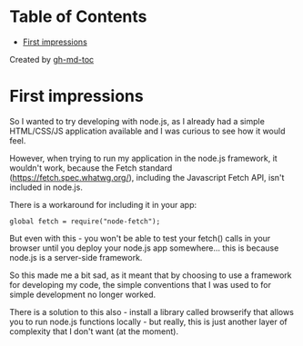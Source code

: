 
Table of Contents
=================

   * [First impressions](#first-impressions)

Created by [gh-md-toc](https://github.com/ekalinin/github-markdown-toc)



# First impressions

So I wanted to try developing with node.js, as I already had a simple
HTML/CSS/JS application available and I was curious to see how it would feel.

However, when trying to run my application in the node.js framework, it wouldn't
work, because the Fetch standard (https://fetch.spec.whatwg.org/), including the
Javascript Fetch API, isn't included in node.js.

There is a workaround for including it in your app:
```
global fetch = require("node-fetch");
```

But even with this - you won't be able to test your fetch() calls in your
browser until you deploy your node.js app somewhere... this is because node.js 
is a server-side framework.

So this made me a bit sad, as it meant that by choosing to use a framework
for developing my code, the simple conventions that I was used to for simple
development no longer worked.

There is a solution to this also - install a library called browserify that
allows you to run node.js functions locally - but really, this is just another
layer of complexity that I don't want (at the moment).
